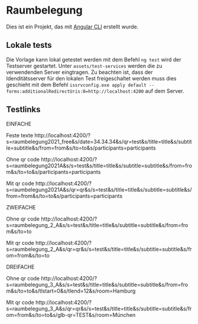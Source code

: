 # Raumbelegung

Dies ist ein Projekt, das mit [Angular CLI](https://github.com/angular/angular-cli) erstellt wurde.


## Lokale tests

Die Vorlage kann lokal getestet werden mit dem Befehl `ng test` wird der Testserver gestartet. Unter `assets/test-services` werden die zu verwendenden Server eingtragen. Zu beachten ist, dass der Idenditätsserver für den lokalen Test freigeschaltet werden muss dies geschieht mit dem Befehl `issrvconfig.exe apply default --forms:additionalRedirectUris:0=http://localhost:4200` auf dem Server.

## Testlinks

EINFACHE

Feste texte
http://localhost:4200/?s=raumbelegung2021_free&s/date=34.34.34&s/qr=test&s/title=title&s/subtitle=subtitle&s/from=from&s/to=to&s/participants=participants

Ohne qr code
http://localhost:4200/?s=raumbelegung2021A&s/s=test&s/title=title&s/subtitle=subtitle&s/from=from&s/to=to&s/participants=participants

Mit qr code
http://localhost:4200/?s=raumbelegung2021A&s/qr=qr&s/s=test&s/title=title&s/subtitle=subtitle&s/from=from&s/to=to&s/participants=participants


ZWEIFACHE

Ohne qr code
http://localhost:4200/?s=raumbelegung_2_A&s/s=test&s/title=title&s/subtitle=subtitle&s/from=from&s/to=to

Mit qr code
http://localhost:4200/?s=raumbelegung_2_A&s/qr=qr&s/s=test&s/title=title&s/subtitle=subtitle&s/from=from&s/to=to


DREIFACHE

Ohne qr code
http://localhost:4200/?s=raumbelegung_3_A&s/s=test&s/title=title&s/subtitle=subtitle&s/from=from&s/to=to&s/tlstart=0&s/tlend=12&s/room=Hamburg

Mit qr code
http://localhost:4200/?s=raumbelegung_3_A&s/qr=qr&s/s=test&s/title=title&s/subtitle=subtitle&s/from=from&s/to=to&s/glb-qr=TEST&s/room=München
